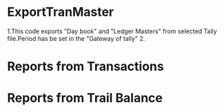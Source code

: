 # ExportTranMaster
  1.This code exports "Day book" and "Ledger Masters" from selected Tally file.Period has be set in the "Gateway of tally"
  2.
# Reports from Transactions

# Reports from Trail Balance
